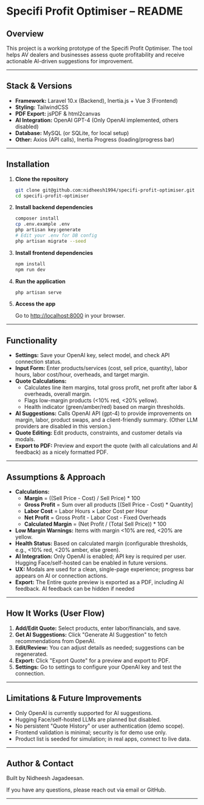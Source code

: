 
# Specifi Profit Optimiser – README

## Overview

This project is a working prototype of the Specifi Profit Optimiser. The tool helps AV dealers and businesses assess quote profitability and receive actionable AI-driven suggestions for improvement.

---

## Stack & Versions

- **Framework:** Laravel 10.x (Backend), Inertia.js + Vue 3 (Frontend)
- **Styling:** TailwindCSS
- **PDF Export:** jsPDF & html2canvas
- **AI Integration:** OpenAI GPT-4 (Only OpenAI implemented, others disabled)
- **Database:** MySQL (or SQLite, for local setup)
- **Other:** Axios (API calls), Inertia Progress (loading/progress bar)

---

## Installation

1. **Clone the repository**

    ```bash
    git clone git@github.com:nidheesh1994/specifi-profit-optimiser.git
    cd specifi-profit-optimiser
    ```

2. **Install backend dependencies**

    ```bash
    composer install
    cp .env.example .env
    php artisan key:generate
    # Edit your .env for DB config
    php artisan migrate --seed
    ```

3. **Install frontend dependencies**

    ```bash
    npm install
    npm run dev
    ```

4. **Run the application**

    ```bash
    php artisan serve
    ```

5. **Access the app**

    Go to [http://localhost:8000](http://localhost:8000) in your browser.

---

## Functionality

- **Settings:** Save your OpenAI key, select model, and check API connection status.
- **Input Form:** Enter products/services (cost, sell price, quantity), labor hours, labor cost/hour, overheads, and target margin.
- **Quote Calculations:**
    - Calculates line item margins, total gross profit, net profit after labor & overheads, overall margin.
    - Flags low-margin products (<10% red, <20% yellow).
    - Health indicator (green/amber/red) based on margin thresholds.
- **AI Suggestions:** Calls OpenAI API (gpt-4) to provide improvements on margin, labor, product swaps, and a client-friendly summary. (Other LLM providers are disabled in this version.)
- **Quote Editing:** Edit products, constraints, and customer details via modals.
- **Export to PDF:** Preview and export the quote (with all calculations and AI feedback) as a nicely formatted PDF.

---

## Assumptions & Approach

- **Calculations:**
    - **Margin** = ((Sell Price - Cost) / Sell Price) * 100
    - **Gross Profit** = Sum over all products [(Sell Price - Cost) * Quantity]
    - **Labor Cost** = Labor Hours × Labor Cost per Hour
    - **Net Profit** = Gross Profit - Labor Cost - Fixed Overheads
    - **Calculated Margin** = (Net Profit / (Total Sell Price)) * 100
- **Low Margin Warnings:** Items with margin <10% are red, <20% are yellow.
- **Health Status:** Based on calculated margin (configurable thresholds, e.g., <10% red, <20% amber, else green).
- **AI Integration:** Only OpenAI is enabled; API key is required per user. Hugging Face/self-hosted can be enabled in future versions.
- **UX:** Modals are used for a clean, single-page experience; progress bar appears on AI or connection actions.
- **Export:** The Entire quote preview is exported as a PDF, including AI feedback. AI feedback can be hidden if needed

---

## How It Works (User Flow)

1. **Add/Edit Quote:** Select products, enter labor/financials, and save.
2. **Get AI Suggestions:** Click "Generate AI Suggestion" to fetch recommendations from OpenAI.
3. **Edit/Review:** You can adjust details as needed; suggestions can be regenerated.
4. **Export:** Click "Export Quote" for a preview and export to PDF.
5. **Settings:** Go to settings to configure your OpenAI key and test the connection.

---

## Limitations & Future Improvements

- Only OpenAI is currently supported for AI suggestions.
- Hugging Face/self-hosted LLMs are planned but disabled.
- No persistent "Quote History" or user authentication (demo scope).
- Frontend validation is minimal; security is for demo use only.
- Product list is seeded for simulation; in real apps, connect to live data.

---

## Author & Contact

Built by Nidheesh Jagadeesan.

If you have any questions, please reach out via email or GitHub.

---
